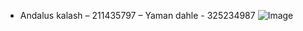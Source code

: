 - Andalus kalash  – 211435797
– Yaman dahle - 325234987
  ![Image](https://github.com/username/repository/raw/main/path/to/Screenshot%202025-04-08%20190100.png)
